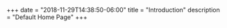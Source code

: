 +++
date = "2018-11-29T14:38:50-06:00"
title = "Introduction"
description = "Default Home Page"
+++
